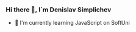 ### Hi there 👋, I`m Denislav Simplichev

- 🌱 I'm currently learning JavaScript on SoftUni


<!--
**dsimplichev/dsimplichev** is a ✨ _special_ ✨ repository because its `README.md` (this file) appears on your GitHub profile.

Here are some ideas to get you started:


 
